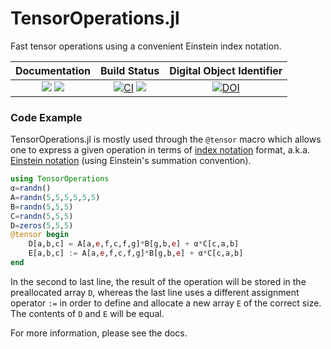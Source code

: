 # TensorOperations.jl

Fast tensor operations using a convenient Einstein index notation.

| **Documentation**                                                               | **Build Status**                                                                                | **Digital Object Identifier**  |
|:-------------------------------------------------------------------------------:|:-----------------------------------------------------------------------------------------------:|:-----------------------------------------------------------------------------------------------:|
| [![][docs-stable-img]][docs-stable-url] [![][docs-dev-img]][docs-dev-url] | [![CI][github-img]][github-url] [![][codecov-img]][codecov-url] | [![DOI](https://zenodo.org/badge/DOI/10.5281/zenodo.3245497.svg)](https://doi.org/10.5281/zenodo.3245497) |

[docs-dev-img]: https://img.shields.io/badge/docs-dev-blue.svg
[docs-dev-url]: https://jutho.github.io/TensorOperations.jl/latest

[docs-stable-img]: https://img.shields.io/badge/docs-stable-blue.svg
[docs-stable-url]: https://jutho.github.io/TensorOperations.jl/stable

[github-img]: https://github.com/Jutho/TensorOperations.jl/workflows/CI/badge.svg
[github-url]: https://github.com/Jutho/TensorOperations.jl/actions?query=workflow%3ACI

[appveyor-img]: https://ci.appveyor.com/api/projects/status/github/Jutho/TensorOperations.jl?svg=true&branch=master
[appveyor-url]: https://ci.appveyor.com/project/jutho/tensoroperations-jl/branch/master

[codecov-img]: https://codecov.io/gh/Jutho/TensorOperations.jl/branch/master/graph/badge.svg
[codecov-url]: https://codecov.io/gh/Jutho/TensorOperations.jl

[coveralls-img]: https://coveralls.io/repos/github/Jutho/TensorOperations.jl/badge.svg?branch=master
[coveralls-url]: https://coveralls.io/github/Jutho/TensorOperations.jl


### Code Example

TensorOperations.jl is mostly used through the `@tensor` macro which allows one to express a given operation in terms of [index notation](https://en.wikipedia.org/wiki/Abstract_index_notation) format, a.k.a. [Einstein notation](https://en.wikipedia.org/wiki/Einstein_notation) (using Einstein's summation convention).
```julia
using TensorOperations
α=randn()
A=randn(5,5,5,5,5,5)
B=randn(5,5,5)
C=randn(5,5,5)
D=zeros(5,5,5)
@tensor begin
    D[a,b,c] = A[a,e,f,c,f,g]*B[g,b,e] + α*C[c,a,b]
    E[a,b,c] := A[a,e,f,c,f,g]*B[g,b,e] + α*C[c,a,b]
end
```
In the second to last line, the result of the operation will be stored in the preallocated array `D`, whereas the last line uses a different assignment operator `:=` in order to define and allocate a new array `E` of the correct size. The contents of `D` and `E` will be equal.

For more information, please see the docs.

